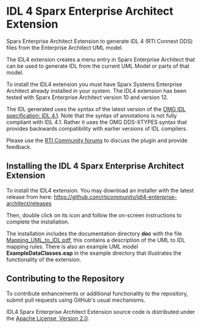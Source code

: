 # IDL 4 Sparx Enterprise Architect Extension
Sparx Enterprise Architect Extension to generate IDL 4 (RTI Connext DDS) files from the Enterprise Architect UML model.

The IDL4 extension creates a menu entry in Sparx Enterprise Architect that can be used to generate IDL from the current UML Model or parts of that model.

To install the IDL4 extension you must have Sparx Systems Enterprise Architect already installed in your system. The IDL4 extension has been tested with Sparx Enterprise Architect version 10 and version 12.

The IDL generated uses the syntax of the latest version of the [OMG IDL specification: IDL 4.1](http://www.omg.org/spec/IDL/). Note that the syntax of annotations is not fully compliant with IDL 4.1. Rather it uses the OMG DDS-XTYPES syntax that provides backwards compatibility with earlier versions of IDL compilers.

Please use the [RTI Community forums](http://community.rti.com) to discuss the plugin and provide feedback.

## Installing the IDL 4 Sparx Enterprise Architect Extension
To install the IDL4 extension. You may download an installer with the latest release from here:
https://github.com/rticommunity/idl4-enterprise-architect/releases

Then, double click on its icon and follow the on-screen instructions to complete the installation.

The installation includes the documentation directory **doc** with the file  [Mapping_UML_to_IDL.pdf](https://github.com/rticommunity/idl4-enterprise-architect/blob/master/doc/Mapping_UML_to_IDL.pdf), this contains a description of the UML to IDL mapping rules. There is also an example UML model **ExampleDataClasses.eap** in the example directory that illustrates the functionality of the extension.

## Contributing to the Repository

To contribute enhancements or additional functionality to the repository, submit pull requests using GitHub's usual mechanisms.

IDL4 Sparx Enterprise Architect Extension source code is distributed under the [Apache License, Version 2.0](LICENSE).
